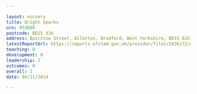 ```yaml
---

layout: nursery
title: Bright Sparks
urn: 953889
postcode: BD15 9JX
address: Bairstow Street, Allerton, Bradford, West Yorkshire, BD15 9JX
latestReportUrl: https://reports.ofsted.gov.uk/provider/files/2436172/urn/953889.pdf
teaching: 0
development: 0
leadership: 2
outcomes: 0
overall: 2
date: 06/11/2014

---
```

